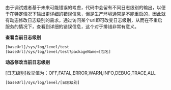 由于调试或者基于未来可能错误的考虑，代码中会留有不同日志级别的输出，以便于在特定情况下输出更详细的错误信息，但是生产环境通常是不能重启的，因此就有动态修改日志级别的需求。通过访问某个url即可改变日志级别，从而在不重启服务的情况下，查看到详细的错误信息，这个对于排错非常有意义。

**查看当前日志级别**


```html
[baseUrl]/sys/log/level/test
[baseUrl]/sys/log/level/test?packageName=[包名]
```

**动态修改当前日志级别**

[日志级别]枚举值为：OFF,FATAL,ERROR,WARN,INFO,DEBUG,TRACE,ALL

```html
[baseUrl]/sys/log/level/[日志级别]
```
